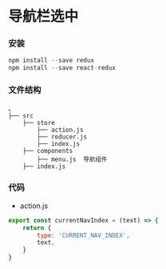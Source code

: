 # 导航栏选中

### 安装

```js
npm install --save redux
npm install --save react-redux
```

### 文件结构
```
。
├── src
    ├── store
        ├── action.js
        ├── reducer.js
        ├── index.js
    ├── components
        ├── menu.js  导航组件
    ├── index.js
```

### 代码

* action.js

```js
export const currentNavIndex = (text) => {
    return {
        type: 'CURRENT_NAV_INDEX',
        text,
    }
}
```

    